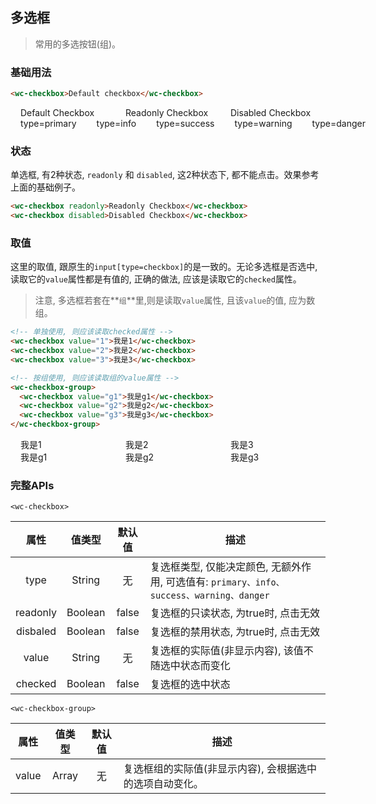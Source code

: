 ## 多选框
> 常用的多选按钮(组)。


### 基础用法
<style>.flex,.flex-free { display:flex;align-items:center } .flex > *,.flex-free > *{margin:0 16px}.flex > *{flex:1}</style>

```html
<wc-checkbox>Default checkbox</wc-checkbox>
```

<section class="flex">
  <wc-checkbox>Default Checkbox</wc-checkbox>
  <wc-checkbox readonly>Readonly Checkbox</wc-checkbox>
  <wc-checkbox disabled>Disabled Checkbox</wc-checkbox>
</section>

<section class="flex">
  <wc-checkbox type="primary">type=primary</wc-checkbox>
  <wc-checkbox type="info">type=info</wc-checkbox>
  <wc-checkbox type="success">type=success</wc-checkbox>
  <wc-checkbox type="warning">type=warning</wc-checkbox>
  <wc-checkbox type="danger">type=danger</wc-checkbox>
</section>


### 状态
单选框, 有2种状态, `readonly` 和 `disabled`, 这2种状态下, 都不能点击。效果参考上面的基础例子。

```html
<wc-checkbox readonly>Readonly Checkbox</wc-checkbox>
<wc-checkbox disabled>Disabled Checkbox</wc-checkbox>
```

### 取值
这里的取值, 跟原生的`input[type=checkbox]`的是一致的。无论多选框是否选中, 读取它的`value`属性都是有值的, 正确的做法, 应该是读取它的`checked`属性。
> 注意, 多选框若套在**`组`**里,则是读取`value`属性, 且该`value`的值, 应为数组。

```html
<!-- 单独使用, 则应该读取checked属性 -->
<wc-checkbox value="1">我是1</wc-checkbox>
<wc-checkbox value="2">我是2</wc-checkbox>
<wc-checkbox value="3">我是3</wc-checkbox>

<!-- 按组使用, 则应该读取组的value属性 -->
<wc-checkbox-group>
  <wc-checkbox value="g1">我是g1</wc-checkbox>
  <wc-checkbox value="g2">我是g2</wc-checkbox>
  <wc-checkbox value="g3">我是g3</wc-checkbox>
</wc-checkbox-group>
```
<section class="flex">
  <wc-checkbox value="1">我是1</wc-checkbox>
  <wc-checkbox value="2">我是2</wc-checkbox>
  <wc-checkbox value="3">我是3</wc-checkbox>
</section>

<wc-checkbox-group class="flex">
  <wc-checkbox value="g1">我是g1</wc-checkbox>
  <wc-checkbox value="g2">我是g2</wc-checkbox>
  <wc-checkbox value="g3">我是g3</wc-checkbox>
</wc-checkbox-group>

### 完整APIs

`<wc-checkbox>`

|  属性  |  值类型  |   默认值   |     描述   |
|  :-:  |   :-:   |   :-:   |     -   |
|  type  |  String  |   无   |   复选框类型, 仅能决定颜色, 无额外作用, 可选值有: `primary、info、success、warning、danger`   |
|  readonly  |   Boolean  | false   |  复选框的只读状态, 为true时, 点击无效 |
|  disbaled  |   Boolean  | false   |  复选框的禁用状态, 为true时, 点击无效 |
|  value  |   String  |  无   |  复选框的实际值(非显示内容), 该值不随选中状态而变化  |
|  checked  |   Boolean  |  false   |  复选框的选中状态 |


`<wc-checkbox-group>`

|  属性  |  值类型  |   默认值   |     描述   |
|  :-:  |   :-:   |   :-:   |     -   |
|  value  |   Array  |  无   |  复选框组的实际值(非显示内容), 会根据选中的选项自动变化。 |